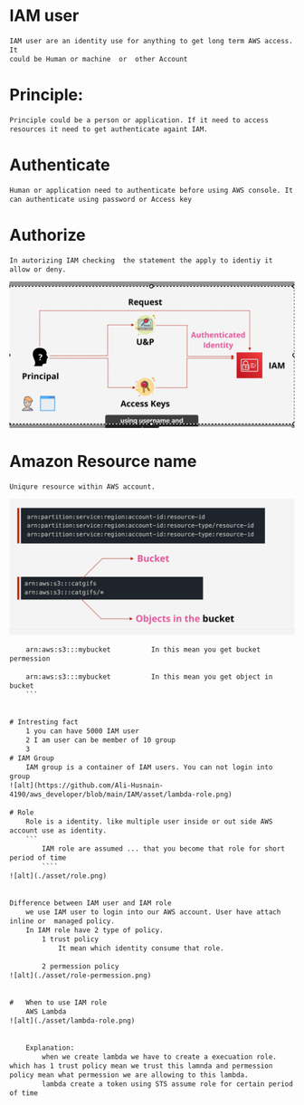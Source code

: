 # IAM user 
    IAM user are an identity use for anything to get long term AWS access. It
    could be Human or machine  or  other Account

# Principle:
    Principle could be a person or application. If it need to access resources it need to get authenticate againt IAM.
# Authenticate
    Human or application need to authenticate before using AWS console. It can authenticate using password or Access key
# Authorize
    In autorizing IAM checking  the statement the apply to identiy it allow or deny.
![alt](./asset/iam.png)

# Amazon Resource name
    Uniqure resource within AWS account.
![alt](./asset/arn.png)
```
    arn:aws:s3:::mybucket          In this mean you get bucket permession

    arn:aws:s3:::mybucket          In this mean you get object in bucket 
    ```


# Intresting fact
    1 you can have 5000 IAM user
    2 I am user can be member of 10 group
    3 
# IAM Group
    IAM group is a container of IAM users. You can not login into group
![alt](https://github.com/Ali-Husnain-4190/aws_developer/blob/main/IAM/asset/lambda-role.png)

# Role
    Role is a identity. like multiple user inside or out side AWS account use as identity. 
    ``` 
        IAM role are assumed ... that you become that role for short period of time
        ````
![alt](./asset/role.png)


Difference between IAM user and IAM role
    we use IAM user to login into our AWS account. User have attach inline or  managed policy.
    In IAM role have 2 type of policy. 
        1 trust policy
            It mean which identity consume that role.

        2 permession policy
![alt](./asset/role-permession.png)


#   When to use IAM role
    AWS Lambda 
![alt](./asset/lambda-role.png)


    Explanation:
        when we create lambda we have to create a execuation role. which has 1 trust policy mean we trust this lamnda and permession policy mean what permession we are allowing to this lambda.
        lambda create a token using STS assume role for certain period of time
